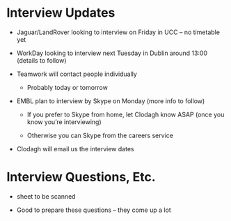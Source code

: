 # Interview Updates

* Jaguar/LandRover looking to interview on Friday in UCC – no timetable yet

* WorkDay looking to interview next Tuesday in Dublin around 13:00 (details to follow)

* Teamwork will contact people individually

    * Probably today or tomorrow

* EMBL plan to interview by Skype on Monday (more info to follow)

    * If you prefer to Skype from home, let Clodagh know ASAP (once you know you’re interviewing)

    * Otherwise you can Skype from the careers service

* Clodagh will email us the interview dates

# Interview Questions, Etc.

* sheet to be scanned

* Good to prepare these questions – they come up a lot
